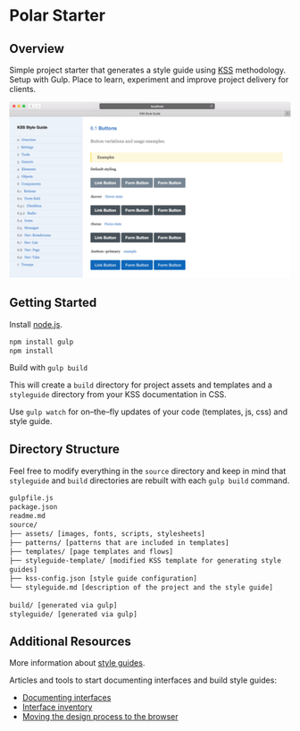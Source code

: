 # Polar Starter

## Overview

Simple project starter that generates a style guide using [KSS](http://warpspire.com/kss/) methodology. Setup with Gulp. Place to learn, experiment and improve project delivery for clients.

![Style guide created with KSS methodology](screenshot.png)

## Getting Started

Install [node.js](http://nodejs.org).

	npm install gulp
	npm install

Build with `gulp build`

This will create a `build` directory for project assets and templates and a `styleguide` directory from your KSS documentation in CSS.

Use `gulp watch` for on–the–fly updates of your code (templates, js, css) and style guide.

## Directory Structure

Feel free to modify everything in the `source` directory and keep in mind that `styleguide` and `build` directories are rebuilt with each `gulp build` command.

	gulpfile.js
	package.json
	readme.md
	source/
	├── assets/ [images, fonts, scripts, stylesheets]
	├── patterns/ [patterns that are included in templates]
	├── templates/ [page templates and flows]
	├── styleguide-template/ [modified KSS template for generating style guides]
	├── kss-config.json [style guide configuration]
	└── styleguide.md [description of the project and the style guide]

	build/ [generated via gulp]
	styleguide/ [generated via gulp]

## Additional Resources

More information about [style guides](http://www.styleguides.io/).

Articles and tools to start documenting interfaces and build style guides:

* [Documenting interfaces](http://polarnorth.org/blog/documenting-interfaces/)
* [Interface inventory](https://github.com/lucijanblagonic/interface-inventory/)
* [Moving the design process to the browser](http://polarnorth.org/blog/moving-the-design-process-to-the-browser/)